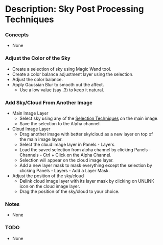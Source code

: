 # Description: Sky Post Processing Techniques

### Concepts
* None

### Adjust the Color of the Sky
* Create a selection of sky using Magic Wand tool.
* Create a color balance adjustment layer using the selection.
* Adjust the color balance. 
* Apply Gaussian Blur to smooth out the affect.
    - Use a low value (say .3) to keep it natural.
    
### Add Sky/Cloud From Another Image
* Main Image Layer
    - Select sky using any of the [Selection Techniques](P001-SelectionTechniques.md) on the main image.
    - Save the selection to the Alpha channel.
* Cloud Image Layer
    - Drag another image with better sky/cloud as a new layer on top of the main image layer.
    - Select the cloud image layer in Panels - Layers. 
    - Load the saved selection from alpha channel by clicking Panels - Channels - Ctrl + Click on the Alpha Channel.
    - Selection will appear on the cloud image layer.
    - Add a new layer mask to mask everything except the selection by clicking Panels - Layers - Add a Layer Mask.  
* Adjust the position of the sky/cloud 
    - Delink cloud image layer with its layer mask by clicking on UNLINK icon on the cloud image layer.
    - Drag the position of the sky/cloud to your choice. 

### Notes
* None

### TODO
* None
